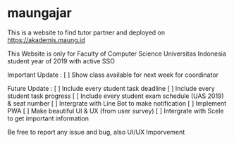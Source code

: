 # maungajar

This is a website to find tutor partner and deployed on https://akademis.maung.id

This Website is only for Faculty of Computer Science Universitas Indonesia student year of 2019 with active SSO 

Important Update :
[ ] Show class available for next week for coordinator

Future Update :
[ ] Include every student task deadline
[ ] Include every student task progress
[ ] Include every student exam schedule (UAS 2019) & seat number
[ ] Intergrate with Line Bot to make notification
[ ] Implement PWA
[ ] Make beautiful UI & UX (from user survey)
[ ] Intergrate with Scele to get important information

Be free to report any issue and bug, also UI/UX Imporvement